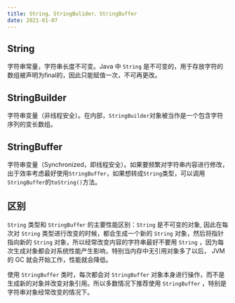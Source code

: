 ```yaml
---
title: String、StringBulider、StringBuffer
date: 2021-01-07
---
```


## String

字符串常量，字符串长度不可变。Java 中 `String` 是不可变的，用于存放字符的数组被声明为final的，因此只能赋值一次，不可再更改。

## StringBuilder

字符串变量（非线程安全）。在内部，`StringBuilder`对象被当作是一个包含字符序列的变长数组。

## StringBuffer

字符串变量（Synchronized，即线程安全）。如果要频繁对字符串内容进行修改，出于效率考虑最好使用`StringBuffer`，如果想转成`String`类型，可以调用`StringBuffer`的`toString()`方法。

## 区别 
`String` 类型和 `StringBuffer` 的主要性能区别：`String` 是不可变的对象, 因此在每次对 `String` 类型进行改变的时候，都会生成一个新的 `String` 对象，然后将指针指向新的 `String` 对象，所以经常改变内容的字符串最好不要用 `String` ，因为每次生成对象都会对系统性能产生影响，特别当内存中无引用对象多了以后， JVM 的 GC 就会开始工作，性能就会降低。

使用 `StringBuffer` 类时，每次都会对 `StringBuffer` 对象本身进行操作，而不是生成新的对象并改变对象引用。所以多数情况下推荐使用 `StringBuffer` ，特别是字符串对象经常改变的情况下。